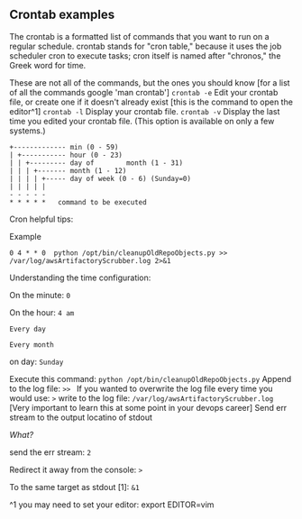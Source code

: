 ## Crontab examples

The crontab is a formatted list of commands that you want to run on a regular schedule. crontab stands for "cron table," because it uses the job scheduler cron to execute tasks; cron itself is named after "chronos," the Greek word for time.

These are not all of the commands, but the ones you should know [for a list of all the commands google 'man crontab']
`crontab -e`	Edit your crontab file, or create one if it doesn't already exist [this is the command to open the editor^1]
`crontab -l`	Display your crontab file.
`crontab -v`	Display the last time you edited your crontab file. (This option is available on only a few systems.)


```
+------------- min (0 - 59)
| +----------- hour (0 - 23)
| | +--------- day of        month (1 - 31)
| | | +------- month (1 - 12)
| | | | +----- day of week (0 - 6) (Sunday=0)
| | | | |
- - - - -
* * * * *   command to be executed
```
Cron helpful tips:

Example

`0 4 * * 0  python /opt/bin/cleanupOldRepoObjects.py >> /var/log/awsArtifactoryScrubber.log 2>&1`

Understanding the time configuration:

On the minute: `0` 

On the hour: `4 am`

`Every day`

`Every month`

on day: `Sunday`

Execute this command: `python /opt/bin/cleanupOldRepoObjects.py`
Append to the log file:  `>> `
If you wanted to overwrite the log file every time you would use: `>`
write to the log file: `/var/log/awsArtifactoryScrubber.log`
[Very important to learn this at some point in your devops career]
Send err stream to the output locatino of stdout

*What?* 

send the err stream:  `2`

Redirect it away from the console: `>`

To the same target as stdout [1]: `&1` 


^1 you may need to set your editor: export EDITOR=vim
